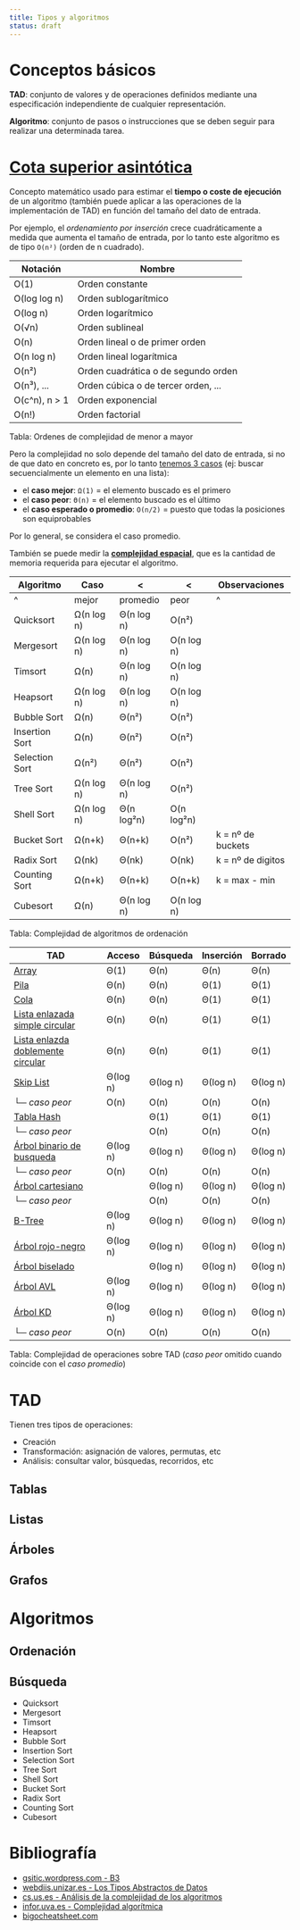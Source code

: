 ```yaml
---
title: Tipos y algoritmos
status: draft
---
```


# Conceptos básicos

**TAD**:
conjunto de valores y de operaciones definidos
mediante una especificación independiente de cualquier representación.

**Algoritmo**: conjunto de pasos o instrucciones que se deben seguir para realizar
una determinada tarea.

# [Cota superior asintótica](https://es.wikipedia.org/wiki/Cota_superior_asint%C3%B3tica)

Concepto matemático usado para estimar el **tiempo o coste de ejecución** de un algoritmo
(también puede aplicar a las operaciones de la implementación de TAD) en función
del tamaño del dato de entrada.

Por ejemplo, el *ordenamiento por inserción* crece cuadráticamente a medida que
aumenta el tamaño de entrada, por lo tanto este algoritmo es de tipo `O(n²)`
(orden de n cuadrado).

| Notación      | Nombre |
|---------------|--------|
| O(1)          | Orden constante |
| O(log log n)  | Orden sublogarítmico |
| O(log n)      | Orden logarítmico |
| O(√n)         | Orden sublineal |
| O(n)          | Orden lineal o de primer orden |
| O(n log n)    | Orden lineal logarítmica |
| O(n²)         | Orden cuadrática o de segundo orden |
| O(n³), ...    | Orden cúbica o de tercer orden, ... |
| O(c^n), n > 1 | Orden exponencial |
| O(n!)         | Orden factorial |

Tabla: Ordenes de complejidad de menor a mayor <span class="complejidad_nombre"></span>

Pero la complejidad no solo depende del tamaño del dato de entrada, si no
de que dato en concreto es, por lo tanto [tenemos 3 casos](https://es.wikipedia.org/wiki/Casos_peor,_mejor_y_promedio)
(ej: buscar secuencialmente un elemento en una lista):

* el **caso mejor**: `Ω(1)` = el elemento buscado es el primero
* el **caso peor**: `Θ(n)` = el elemento buscado es el último
* el **caso esperado o promedio**: `O(n/2)` = puesto que todas la posiciones son equiprobables

Por lo general, se considera el caso promedio.

También se puede medir la **[complejidad espacial](https://en.wikipedia.org/wiki/Space_complexity)**,
que es la cantidad de memoria requerida para ejecutar el algoritmo.

| Algoritmo      | Caso  | <        | <    | Observaciones |
|----------------|-------|----------|------|---------------|
| ^              | mejor | promedio | peor | ^             |
| Quicksort      | Ω(n log n) | Θ(n log n) | O(n²) | |
| Mergesort      | Ω(n log n) | Θ(n log n) | O(n log n) | |
| Timsort        | Ω(n) | Θ(n log n) | O(n log n) | |
| Heapsort       | Ω(n log n) | Θ(n log n) | O(n log n) | |
| Bubble Sort    | Ω(n) | Θ(n²) | O(n²) | |
| Insertion Sort | Ω(n) | Θ(n²) | O(n²) | |
| Selection Sort | Ω(n²) | Θ(n²) | O(n²) | |
| Tree Sort      | Ω(n log n) | Θ(n log n) | O(n²) | |
| Shell Sort     | Ω(n log n) | Θ(n log²n) | O(n log²n) | |
| Bucket Sort    | Ω(n+k) | Θ(n+k) | O(n²) | k = nº de buckets |
| Radix Sort     | Ω(nk) | Θ(nk) | O(nk) | k = nº de digitos |
| Counting Sort  | Ω(n+k) | Θ(n+k) | O(n+k) | k = max - min |
| Cubesort       | Ω(n) | Θ(n log n) | O(n log n) | |

Tabla: Complejidad de algoritmos de ordenación <span class="complejidad_ordenacion"></span>

| TAD | Acceso | Búsqueda | Inserción | Borrado |
|-----|--------|----------|-----------|---------|
| [Array](https://es.wikipedia.org/wiki/Vector_(inform%C3%A1tica)) | Θ(1) | Θ(n) | Θ(n) | Θ(n) |
| [Pila](https://es.wikipedia.org/wiki/Pila_(inform%C3%A1tica)) | Θ(n) | Θ(n) | Θ(1) | Θ(1) |
| [Cola](https://es.wikipedia.org/wiki/Cola_(inform%C3%A1tica)) | Θ(n) | Θ(n) | Θ(1) | Θ(1) |
| [Lista enlazada<br/>simple circular](https://es.wikipedia.org/wiki/Lista_enlazada#Listas_enlazadas_simples_circulares) | Θ(n) | Θ(n) | Θ(1) | Θ(1) |
| [Lista enlazda<br/>doblemente circular](https://es.wikipedia.org/wiki/Lista_enlazada#Listas_enlazadas_doblemente_circulares) | Θ(n) | Θ(n) | Θ(1) | Θ(1) |
| [Skip List](https://es.wikipedia.org/wiki/Skip_list) | Θ(log n) | Θ(log n) | Θ(log n) | Θ(log n) |
| └─ *caso peor*                                     | O(n)      | O(n)      | O(n)      | O(n) |
| [Tabla Hash](https://es.wikipedia.org/wiki/Tabla_hash) | | Θ(1) | Θ(1) | Θ(1) |
| └─ *caso peor*                                       | | O(n) | O(n) | O(n) |
| [Árbol binario de busqueda](https://es.wikipedia.org/wiki/%C3%81rbol_binario_de_b%C3%BAsqueda) | Θ(log n) | Θ(log n) | Θ(log n) | Θ(log n) |
| └─ *caso peor*                                                       | O(n)      | O(n)      | O(n)      | O(n) |
| [Árbol cartesiano](https://es.wikipedia.org/wiki/%C3%81rbol_cartesiano) | | Θ(log n) | Θ(log n) | Θ(log n) |
| └─ *caso peor*                                                | | O(n)      | O(n)      | O(n) |
| [B-Tree](https://es.wikipedia.org/wiki/%C3%81rbol-B) | Θ(log n) | Θ(log n) | Θ(log n) | Θ(log n) |
| [Árbol rojo-negro](https://es.wikipedia.org/wiki/%C3%81rbol_rojo-negro) | Θ(log n) | Θ(log n) | Θ(log n) | Θ(log n) |
| [Árbol biselado](https://es.wikipedia.org/wiki/%C3%81rbol_biselado) | | Θ(log n) | Θ(log n) | Θ(log n) |
| [Árbol AVL](https://es.wikipedia.org/wiki/%C3%81rbol_AVL) | Θ(log n) | Θ(log n) | Θ(log n) | Θ(log n) |
| [Árbol KD](https://es.wikipedia.org/wiki/%C3%81rbol_kd) | Θ(log n) | Θ(log n) | Θ(log n) | Θ(log n) |
| └─ *caso peor*                                  | O(n)      | O(n)      | O(n)      | O(n) |

Tabla: Complejidad de operaciones sobre TAD (*caso peor* omitido cuando coincide con el *caso promedio*)  <span class="complejidad_tad"></span>

# TAD

Tienen tres tipos de operaciones:

* Creación
* Transformación: asignación de valores, permutas, etc
* Análisis: consultar valor, búsquedas, recorridos, etc

## Tablas

## Listas

## Árboles

## Grafos

# Algoritmos

## Ordenación

## Búsqueda

* Quicksort
* Mergesort
* Timsort
* Heapsort
* Bubble Sort
* Insertion Sort
* Selection Sort
* Tree Sort
* Shell Sort
* Bucket Sort
* Radix Sort
* Counting Sort
* Cubesort

# Bibliografía

* [gsitic.wordpress.com - B3]({filename}/posts/gsitic.wordpress.com/bloque_3.md#tablas,-listas-y-arboles)
* [webdiis.unizar.es - Los Tipos Abstractos de Datos](http://webdiis.unizar.es/~elvira/eda/material0304/TADespec/TAD.pdf)
* [cs.us.es - Análisis de la complejidad de los algoritmos](https://www.cs.us.es/~jalonso/cursos/i1m-19/temas/tema-28.html)
* [infor.uva.es - Complejidad algorítmica](https://www2.infor.uva.es/~jvalvarez/docencia/tema5.pdf)
* [bigocheatsheet.com](https://www.bigocheatsheet.com/)
